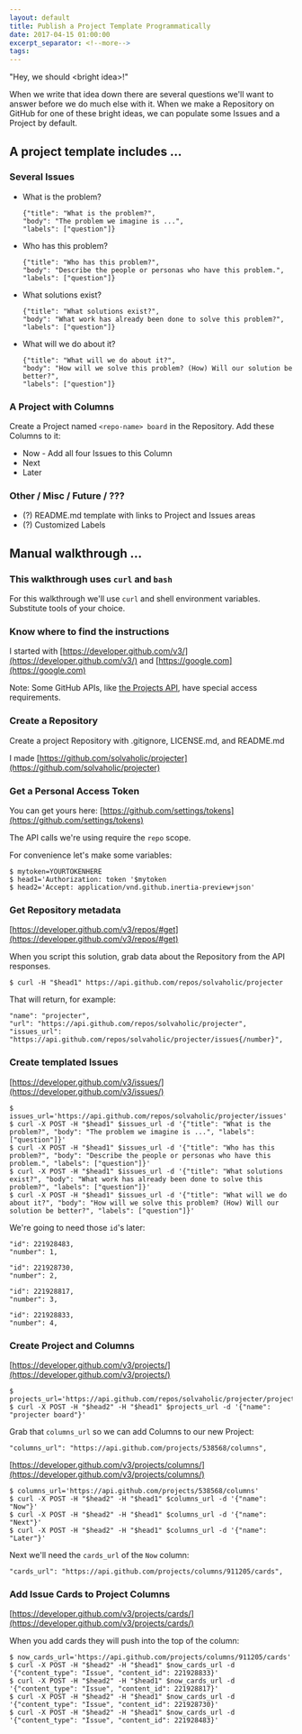```yaml
---
layout: default
title: Publish a Project Template Programmatically
date: 2017-04-15 01:00:00
excerpt_separator: <!--more-->
tags:
---
```


"Hey, we should &lt;bright idea&gt;!"

When we write that idea down there are several questions we'll want to answer before we do much else with it. When we make a Repository on GitHub for one of these bright ideas, we can populate some Issues and a Project by default.
<!--more-->

## A project template includes ...

### Several Issues
* What is the problem?
  ```
  {"title": "What is the problem?",
  "body": "The problem we imagine is ...",
  "labels": ["question"]}
  ```
* Who has this problem?
  ```
  {"title": "Who has this problem?",
  "body": "Describe the people or personas who have this problem.",
  "labels": ["question"]}
  ```
* What solutions exist?
  ```
  {"title": "What solutions exist?",
  "body": "What work has already been done to solve this problem?",
  "labels": ["question"]}
  ```
* What will we do about it?
  ```
  {"title": "What will we do about it?",
  "body": "How will we solve this problem? (How) Will our solution be better?",
  "labels": ["question"]}
  ```

### A Project with Columns
Create a Project named `<repo-name> board` in the Repository. Add these Columns to it:
* Now - Add all four Issues to this Column
* Next
* Later

### Other / Misc / Future / ???
* (?) README.md template with links to Project and Issues areas
* (?) Customized Labels

## Manual walkthrough ...

### This walkthrough uses `curl` and `bash`
For this walkthrough we'll use `curl` and shell environment variables. Substitute tools of your choice.

### Know where to find the instructions
I started with [https://developer.github.com/v3/](https://developer.github.com/v3/) and [https://google.com](https://google.com)

Note: Some GitHub APIs, like [the Projects API](https://developer.github.com/v3/projects/), have special access requirements.

### Create a Repository
Create a project Repository with .gitignore, LICENSE.md, and README.md

I made [https://github.com/solvaholic/projecter](https://github.com/solvaholic/projecter)

### Get a Personal Access Token
You can get yours here: [https://github.com/settings/tokens](https://github.com/settings/tokens)

The API calls we're using require the `repo` scope.

For convenience let's make some variables:
```
$ mytoken=YOURTOKENHERE
$ head1='Authorization: token '$mytoken
$ head2='Accept: application/vnd.github.inertia-preview+json'
```

### Get Repository metadata
[https://developer.github.com/v3/repos/#get](https://developer.github.com/v3/repos/#get)

When you script this solution, grab data about the Repository from the API responses.
```
$ curl -H "$head1" https://api.github.com/repos/solvaholic/projecter
```

That will return, for example:
```
"name": "projecter",
"url": "https://api.github.com/repos/solvaholic/projecter",
"issues_url": "https://api.github.com/repos/solvaholic/projecter/issues{/number}",
```

### Create templated Issues
[https://developer.github.com/v3/issues/](https://developer.github.com/v3/issues/)

```
$ issues_url='https://api.github.com/repos/solvaholic/projecter/issues'
$ curl -X POST -H "$head1" $issues_url -d '{"title": "What is the problem?", "body": "The problem we imagine is ...", "labels": ["question"]}'
$ curl -X POST -H "$head1" $issues_url -d '{"title": "Who has this problem?", "body": "Describe the people or personas who have this problem.", "labels": ["question"]}'
$ curl -X POST -H "$head1" $issues_url -d '{"title": "What solutions exist?", "body": "What work has already been done to solve this problem?", "labels": ["question"]}'
$ curl -X POST -H "$head1" $issues_url -d '{"title": "What will we do about it?", "body": "How will we solve this problem? (How) Will our solution be better?", "labels": ["question"]}'
```

We're going to need those `id`'s later:
```
"id": 221928483,
"number": 1,

"id": 221928730,
"number": 2,

"id": 221928817,
"number": 3,

"id": 221928833,
"number": 4,
```

### Create Project and Columns
[https://developer.github.com/v3/projects/](https://developer.github.com/v3/projects/)

```
$ projects_url='https://api.github.com/repos/solvaholic/projecter/projects'
$ curl -X POST -H "$head2" -H "$head1" $projects_url -d '{"name": "projecter board"}'
```

Grab that `columns_url` so we can add Columns to our new Project:
```
"columns_url": "https://api.github.com/projects/538568/columns",
```

[https://developer.github.com/v3/projects/columns/](https://developer.github.com/v3/projects/columns/)

```
$ columns_url='https://api.github.com/projects/538568/columns'
$ curl -X POST -H "$head2" -H "$head1" $columns_url -d '{"name": "Now"}'
$ curl -X POST -H "$head2" -H "$head1" $columns_url -d '{"name": "Next"}'
$ curl -X POST -H "$head2" -H "$head1" $columns_url -d '{"name": "Later"}'
```

Next we'll need the `cards_url` of the `Now` column:
```
"cards_url": "https://api.github.com/projects/columns/911205/cards",
```

### Add Issue Cards to Project Columns
[https://developer.github.com/v3/projects/cards/](https://developer.github.com/v3/projects/cards/)

When you add cards they will push into the top of the column:
```
$ now_cards_url='https://api.github.com/projects/columns/911205/cards'
$ curl -X POST -H "$head2" -H "$head1" $now_cards_url -d '{"content_type": "Issue", "content_id": 221928833}'
$ curl -X POST -H "$head2" -H "$head1" $now_cards_url -d '{"content_type": "Issue", "content_id": 221928817}'
$ curl -X POST -H "$head2" -H "$head1" $now_cards_url -d '{"content_type": "Issue", "content_id": 221928730}'
$ curl -X POST -H "$head2" -H "$head1" $now_cards_url -d '{"content_type": "Issue", "content_id": 221928483}'
```
